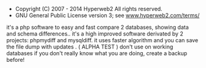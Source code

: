 * Copyright (C) 2007 - 2014 Hyperweb2 All rights reserved.
* GNU General Public License version 3; see www.hyperweb2.com/terms/


it's a php software to easy and fast compare 2 databases, showing data and schema differences.. it's a high improved
software derivated by 2 projects: phpmydiff and mysqldiff. it uses faster algorithm and you can save the file dump with
updates . ( ALPHA TEST ) don't use on working databases if you don't really know what you are doing, create a backup
before!
